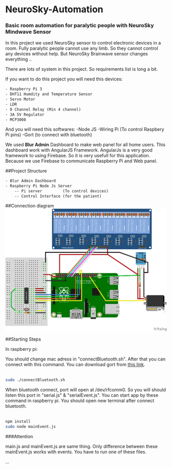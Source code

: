 # NeuroSky-Automation
### Basic room automation for paralytic people with NeuroSky Mindwave Sensor

In this project we used NeuroSky sensor to control electronic devices in a room. Fully paralytic people cannot use any limb. So they cannot 
control any devices without help. But NeuroSky Brainwave sensor changes everything .. 

There are lots of system in this project. So requirements list is long a bit.

If you want to do this project you will need this devices:

    - Raspberry Pi 3
    - DHT11 Humdity and Temperature Sensor
    - Servo Motor
    - LDR
    - 8 Channel Relay (Min 4 channel)
    - 3A 5V Regulator
    - MCP3008

And you will need this softwares:
    -Node JS
    -Wiring Pi (To control Raspbery Pi pins)
    -Gort (to connect with bluetooth)

We used <b>Blur Admin</b> Dashboard to make web panel for all home users. This dashboard work with AngularJS Framework. AngularJs is a very good framework to using Firebase. So it is very usefull for this application. Because we use Firebase to communicate Raspberry Pi and Web panel.

##Project Structure

    - Blur Admin Dashboard
    - Raspberry Pi Node Js Server
        -- Pi server         (To control devices)
        -- Control Interface (for the patient)


##Connection diagram
<img src="raspberry-pi\fritzing\bitirme_bb.png"></img>

##Starting Steps

In raspberry pi:

You should change mac adress in "connectBluetooth.sh". After that you can connect with this command. You can download gort from <a href="http://gort.io/documentation/getting_started/downloads/" target="_blank">this link</a>.

```sh

sudo ./connectBluetooth.sh

```

When bluetooth connect, port will open at /dev/rfcomm0. So you will should listen this port in "serial.js" & "serialEvent.js". You can start app by these command in raspberry pi. You should open new terminal after connect bluetooth. 

```sh

npm install
sudo node mainEvent.js

```

###Attention

main.js and mainEvent.js are same thing. Only difference between these mainEvent.js works with events. You have to run one of these files. 


...
